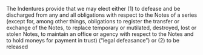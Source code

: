 The Indentures provide that we may elect either (1) to defease and be discharged from any and all
obligations with respect to the Notes of a series (except for, among other things, obligations to register the transfer or
exchange of the Notes, to replace temporary or mutilated, destroyed, lost or stolen Notes, to maintain an office or
agency with respect to the Notes and to hold moneys for payment in trust) (“legal defeasance”) or (2) to be released